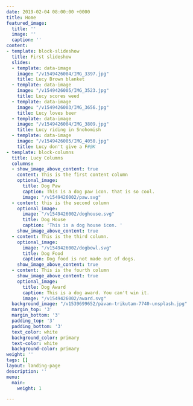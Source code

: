 ```yaml
---
date: 2019-02-04 08:00:00 +0000
title: Home
featured_image:
  title: ''
  image: ''
  caption: ''
content:
- template: block-slideshow
  title: First slideshow
  slides:
  - template: data-image
    image: "/v1549426004/IMG_3397.jpg"
    title: Lucy Brown blanket
  - template: data-image
    image: "/v1549426005/IMG_3523.jpg"
    title: Lucy scores weed
  - template: data-image
    image: "/v1549426003/IMG_3656.jpg"
    title: Lucy loves beer
  - template: data-image
    image: "/v1549426004/IMG_3809.jpg"
    title: Lucy riding in Snohomish
  - template: data-image
    image: "/v1549426005/IMG_4050.jpg"
    title: Lucy don't give a F#@K
- template: block-columns
  title: Lucy Columns
  columns:
  - show_image_above_content: true
    content: This is the first content column
    optional_image:
      title: Dog Paw
      caption: This is a dog paw icon. that is so cool.
      image: "/v1549426002/paw.svg"
  - content: this is the second column
    optional_image:
      image: "/v1549426002/doghouse.svg"
      title: Dog House
      caption: 'This is a dog house icon. '
    show_image_above_content: true
  - content: This is the third column.
    optional_image:
      image: "/v1549426002/dogbowl.svg"
      title: Dog Food
      caption: Dog food is not made out of dogs.
    show_image_above_content: true
  - content: This is the fourth column
    show_image_above_content: true
    optional_image:
      title: Dog Award
      caption: This is a dog award. You can't win it.
      image: "/v1549426002/award.svg"
  background_image: "/v1539699652/pavan-trikutam-7740-unsplash.jpg"
  margin_top: '3'
  margin_bottom: '3'
  padding_top: '3'
  padding_bottom: '3'
  text_color: white
  background_color: primary
  text-color: white
  background-color: primary
weight: ''
tags: []
layout: landing-page
description: ''
menu:
  main:
    weight: 1

---
```

